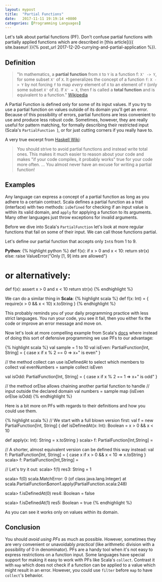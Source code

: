```yaml
---
layout: mypost
title:  "Partial Functions"
date:   2017-11-11 19:19:14 +0800
categories: [Programming Languages]
---
```

Let's talk about partial functions (PF). Don't confuse partial functions with partially applied functions which are described in [this article]({{ site.baseurl }}{% post_url 2017-12-20-currying-and-partial-application %}).

## Definition
>"In mathematics, a **partial function** from `X` to `Y` is a function f: `X' -> Y`, for some subset `X'` of `X`. It generalizes the concept of a function `f`: `X -> Y` by not forcing `f` to map *every* element of `X` to an element of `Y` (only some subset `X'` of `X`). If `X' = X`, then f is called a **total function** and is equivalent to a function."
[Wikipedia](https://en.wikipedia.org/wiki/Partial_function)

A Partial Function is defined only for some of its input values. If you try to use a partial function on values outside of its domain you'll get an error. Because of this possibility of errors, partial functions are less convenient to use and produce less robust code. Sometimes, however, they are really useful for pattern matching, for formally describing their restricted input (Scala's `PartialFunction
`), or for just cutting corners if you really have to.

A very true excerpt from [Haskell Wiki](https://wiki.haskell.org/Partial_functions):
>You should strive to avoid partial functions and instead write total ones. This makes it much easier to reason about your code and makes "if your code compiles, it probably works" true for your code more often. ... You almost never have an excuse for writing a partial function!

## Examples
Any language can express a concept of a partial function as long as you adhere to a certain contract. Scala defines a partial function as a trait (interface) with two methods: `isDefined` for checking if an input value is within its valid domain, and `apply` for applying a function to its arguments. Many other languages just throw exceptions for invalid arguments. 

Before we dive into Scala's `PartialFunction` let's look at more regular functions that fail on some of their input. We can call those functions partial.

Let's define our partial function that accepts only `Int`s from 1 to 9.

**Python**:
{% highlight python %}
def f(x):
  if x > 0 and x < 10:
    return str(x)
  else:
    raise ValueError("Only [1, 9] ints are allowed")

# or alternatively:
def f(x):
  assert x > 0 and x < 10
  return str(x)
{% endhighlight %}

We can do a similar thing in **Scala**:
{% highlight scala %}
def f(x: Int) = {
  require(x > 0 && x < 10)
  x.toString
}
{% endhighlight %}

This probably reminds you of your daily programming practice with less strict languages. You run your code, you see it fail, then you either fix the code or improve an error message and move on.

Now let's look at more compelling example from Scala's [docs](http://www.scala-lang.org/api/2.12.1/scala/PartialFunction.html) where instead of doing this sort of defensive programming we use PFs to our advantage:

{% highlight scala %}
val sample = 1 to 10
val isEven: PartialFunction[Int, String] = {
  case x if x % 2 == 0 => x+" is even"
}

// the method collect can use isDefinedAt to select which members to collect
val evenNumbers = sample collect isEven

val isOdd: PartialFunction[Int, String] = {
  case x if x % 2 == 1 => x+" is odd"
}

// the method orElse allows chaining another partial function to handle
// input outside the declared domain
val numbers = sample map (isEven orElse isOdd)
{% endhighlight %}

Here is a bit more on PFs with regards to their definitions and how you could use them.

{% highlight scala %}
// We start with a full blown version first:
val f = new PartialFunction[Int, String] { 
  def isDefinedAt(x: Int): Boolean = x > 0 && x < 10

  def apply(x: Int): String = x.toString
}
scala>
f: PartialFunction[Int,String] = <function1>

// A shorter, almost equivalent version can be defined this way instead:
val f: PartialFunction[Int, String] = { case x if x > 0 && x < 10 => x.toString }
scala> 
f: PartialFunction[Int,String] = <function1>

// Let's try it out:
scala> f(1)
res3: String = 1

scala> f(0)
scala.MatchError: 0 (of class java.lang.Integer)
	at scala.PartialFunction$$anon$1.apply(PartialFunction.scala:248)

scala> f.isDefinedAt(0)
res4: Boolean = false

scala> f.isDefinedAt(1)
res5: Boolean = true
{% endhighlight %}

As you can see it works only on values within its domain.

## Conclusion
You should *avoid using PFs* as much as possible. However, sometimes they are very convenient or unavoidably *practical* (like arithmetic division with a possibility of 0 in denominator). PFs are a handy tool when it's not easy to express restrictions on a function input. Some languages have special support for making it easy to work with PFs like Scala's `collect`. Contrast it with `map` which does not check if a function can be applied to a value which might result in an error. However, you could use `filter` before `map` to have `collect`'s behavior.


